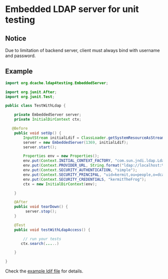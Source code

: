 Embedded LDAP server for unit testing
======================================

Notice
-------
Due to limitation of backend server, client must always bind with username and
password.

Example
-------
```java
import org.dcache.ldap4testing.EmbeddedServer;

import org.junit.After;
import org.junit.Test;

public class TestWithLdap {

    private EmbeddedServer server;
    private InitialDirContext ctx;

   @Before
    public void setUp() {
        InputStream initialLdif = ClassLoader.getSystemResourceAsStream("org/dcache/ldap4testing/init.ldif");
        server = new EmbeddedServer(1369, initialLdif);
        server.start();

        Properties env = new Properties();
        env.put(Context.INITIAL_CONTEXT_FACTORY, "com.sun.jndi.ldap.LdapCtxFactory");
        env.put(Context.PROVIDER_URL, String.format("ldap://localhost:%d/", port));
        env.put(Context.SECURITY_AUTHENTICATION, "simple");
        env.put(Context.SECURITY_PRINCIPAL, "uid=kermit,ou=people,o=dcache,c=org");
        env.put(Context.SECURITY_CREDENTIALS, "kermitTheFrog");
        ctx = new InitialDirContext(env);

    }

    @After
    public void tearDown() {
         server.stop();
    }

    @Test
    public void testWithLdapAccess() {

        // run your tests
       ctx.search(.....)

    }

}
```

Check the [example ldif file](src/test/resources/org/dcache/ldap4testing/init.ldif) for details.